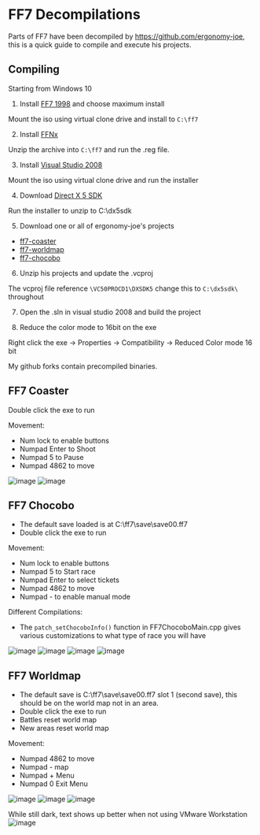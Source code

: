# FF7 Decompilations

Parts of FF7 have been decompiled by https://github.com/ergonomy-joe, this is a quick guide to compile and execute his projects.

## Compiling

Starting from Windows 10

1. Install [FF7 1998](https://archive.org/details/FinalFantasyVIIUSA) and choose maximum install

Mount the iso using virtual clone drive and install to `C:\ff7`

2. Install [FFNx](https://github.com/julianxhokaxhiu/FFNx)

Unzip the archive into `C:\ff7` and run the .reg file. 

3. Install [Visual Studio 2008](https://archive.org/details/dev-microsoft-visual-studio-2005-2015-Pro)

Mount the iso using virtual clone drive and run the installer

4. Download [Direct X 5 SDK](https://archive.org/details/idx5sdk)

Run the installer to unzip to C:\dx5sdk

5. Download one or all of ergonomy-joe's projects

- [ff7-coaster](https://github.com/ergonomy-joe/ff7-coaster)
- [ff7-worldmap](https://github.com/ergonomy-joe/ff7-worldmap)
- [ff7-chocobo](https://github.com/ergonomy-joe/ff7-chocobo)

6. Unzip his projects and update the .vcproj 

The vcproj file reference `\VC50PROCD1\DXSDK5` change this to `C:\dx5sdk\` throughout

7. Open the .sln in visual studio 2008 and build the project

8. Reduce the color mode to 16bit on the exe

Right click the exe -> Properties -> Compatibility -> Reduced Color mode 16 bit

My github forks contain precompiled binaries.

## FF7 Coaster

Double click the exe to run

Movement:
- Num lock to enable buttons
- Numpad Enter to Shoot
- Numpad 5 to Pause
- Numpad 4862 to move

![image](https://user-images.githubusercontent.com/116538902/202667387-9c9ebe7d-e7fe-4843-a931-6017f6e7de43.png)
![image](https://user-images.githubusercontent.com/116538902/202667429-9a8945ec-ee97-4528-a37b-06865a04c979.png)


## FF7 Chocobo

- The default save loaded is at C:\ff7\save\save00.ff7
- Double click the exe to run

Movement:
- Num lock to enable buttons
- Numpad 5 to Start race
- Numpad Enter to select tickets
- Numpad 4862 to move
- Numpad - to enable manual mode

Different Compilations:
- The `patch_setChocoboInfo()` function in FF7ChocoboMain.cpp gives various customizations to what type of race you will have

![image](https://user-images.githubusercontent.com/116538902/202667599-f120a6a7-6688-4d29-8c0d-1226a247809c.png)
![image](https://user-images.githubusercontent.com/116538902/202667745-3b539266-cbd3-40b8-9774-07f95f67fcf3.png)
![image](https://user-images.githubusercontent.com/116538902/202668320-b7f704b3-e0ba-435e-a943-231f7b96f015.png)
![image](https://user-images.githubusercontent.com/116538902/202668503-976e4b49-82d1-4f53-97de-a91170137c79.png)


## FF7 Worldmap

- The default save is C:\ff7\save\save00.ff7 slot 1 (second save), this should be on the world map not in an area.
- Double click the exe to run
- Battles reset world map
- New areas reset world map

Movement:
- Numpad 4862 to move
- Numpad - map
- Numpad + Menu
- Numpad 0 Exit Menu

![image](https://user-images.githubusercontent.com/116538902/202671954-c14be444-3ada-4e8e-a4ca-45306618f4ad.png)
![image](https://user-images.githubusercontent.com/116538902/202672044-3a242b59-b6b1-4a8b-866e-350a0f1542b3.png)
![image](https://user-images.githubusercontent.com/116538902/202672649-688f1199-f52d-4316-9909-e95017a6f1d2.png)

While still dark, text shows up better when not using VMware Workstation
![image](https://user-images.githubusercontent.com/116538902/202673687-6ade5523-f602-4f7b-8c0a-c3e326c5e1a6.png)
